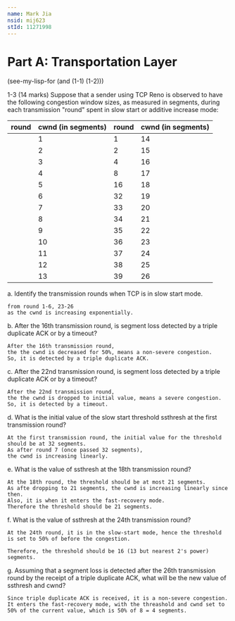 ```yaml
---
name: Mark Jia
nsid: mij623
stId: 11271998
---
```

# Part A: Transportation Layer

(see-my-lisp-for (and (1-1) (1-2)))

1-3 (14 marks)
Suppose that a sender using TCP Reno is observed to have the following 
    congestion window sizes, as measured in segments, 
    during each transmission "round" spent in slow start or 
    additive increase mode:

  |round|cwnd (in segments)| round| cwnd (in segments)|  
  |-----|--------------------|-------|----------------|  
    |     1   |  1   |  14   |  40  |  
    |   2    |  2   |  15   |  41  |  
    |     3   |  4   |  16   |  42  |  
    |     4   |  8   |  17   |  21  |  
    |     5   |  16   |  18   |  22  |  
    |     6   |  32   |  19   |  23  |  
    |     7   |  33   |  20   |  24  |  
    |     8   |  34   |  21   |  25  |  
    |     9   |  35   |  22   |  26  |  
    |     10   |  36   |  23   |  1  |  
    |     11   |  37   |  24   |  2  |  
    |     12   |  38   |  25   |  4  |  
    |     13   |  39   |  26   |  8  |  

a. Identify the transmission rounds when TCP is in slow start mode.
    
    from round 1-6, 23-26
    as the cwnd is increasing exponentially.
  
b. After the 16th transmission round, 
    is segment loss detected by a triple duplicate ACK or by a timeout?
    
    After the 16th transmission round,
    the the cwnd is decreased for 50%, means a non-severe congestion.
    So, it is detected by a triple duplicate ACK.

c. After the 22nd transmission round, 
    is segment loss detected by a triple duplicate ACK or by a timeout?
    
    After the 22nd transmission round,
    the the cwnd is dropped to initial value, means a severe congestion.
    So, it is detected by a timeout.

d. What is the initial value of the slow start threshold ssthresh
    at the first transmission round?
    
    At the first transmission round, the initial value for the threshold 
    should be at 32 segments.
    As after round 7 (once passed 32 segments), 
    the cwnd is increasing linearly.

e. What is the value of ssthresh at the 18th transmission round?
    
    At the 18th round, the threshold should be at most 21 segments.
    As afte dropping to 21 segments, the cwnd is increasing linearly since then.
    Also, it is when it enters the fast-recovery mode.
    Therefore the threshold should be 21 segments.

f. What is the value of ssthresh at the 24th transmission round?

    At the 24th round, it is in the slow-start mode, hence the threshold
    is set to 50% of before the congestion.
    
    Therefore, the threshold should be 16 (13 but nearest 2's power) segments.    

g. Assuming that a segment loss is detected after the 26th transmission round 
    by the receipt of a triple duplicate ACK, 
    what will be the new value of ssthresh and cwnd? 

    Since triple duplicate ACK is received, it is a non-severe congestion.
    It enters the fast-recovery mode, with the threashold and cwnd set to 
    50% of the current value, which is 50% of 8 = 4 segments.

